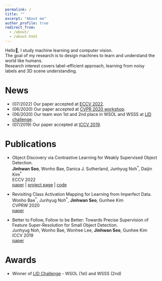 ```yaml
---
permalink: /
title: ""
excerpt: "About me"
author_profile: true
redirect_from: 
  - /about/
  - /about.html
---
```


<!--Hello:wave:, I am a research intern at KIST, working on machine learning and computer vision.-->
Hello:wave:, I study machine learning and computer vision.  
The goal of my research is to design machines to learn and understand the world like humans.  
Research interest covers label-efficient approach, learning from noisy labels and 3D scene understanding.
<!---It leads me to think about follow-up researches:
1. Label-efficient learning
2. Learning from noisy labels
3. Depth estimation and 3D scene understanding-->

<!---My research topics focus on visual recognition techniques with data- and label-efficient approach.
I am also interested in learning from noisy data and 3D object recognition for robotics.
It leads me to think about follow-up research directions: 1. Learning from noisy labels 2. Perceptual intelligence for robotics.-->

News
======
* (07/2022) Our paper accepted at [ECCV 2022](/publication/2022-Seo_2022_ECCV).
* (06/2020) Our paper accepted at [CVPR 2020 workshop](/publication/2020-Bae_2020_CVPRW).
* (06/2020) Our team won 1st and 2nd place in WSOL and WSSS at [LID challenge](https://lidchallenge.github.io/).  
* (07/2019) Our paper accepted at [ICCV 2019](/publication/2019-Noh_2019_ICCV).

Publications
======
* Object Discovery via Contrastive Learning for Weakly Supervised Object Detection.  
**Jinhwan Seo**, Wonho Bae, Danica J. Sutherland, Junhyug Noh<sup>\*</sup>, Daijin Kim<sup>\*</sup>  
ECCV 2022  
[paper](https://arxiv.org/pdf/2208.07576.pdf) | [project page](https://jinhseo.github.io/research/wsod.html) | [code](https://github.com/jinhseo/OD-WSCL)  

* Revisiting Class Activation Mapping for Learning from Imperfect Data.  
Wonho Bae<sup>\*</sup>, Junhyug Noh<sup>\*</sup>, **Jinhwan Seo**, Gunhee Kim  
CVPRW 2020  
[paper](https://lidchallenge.github.io/papers/Track-3-1-lid_paper_snuvl.pdf)  

* Better to Follow, Follow to be Better: Towards Precise Supervision of Feature Super-Resolution for Small Object Detection.  
Junhyug Noh, Wonho Bae, Wonhee Lee, **Jinhwan Seo**, Gunhee Kim  
ICCV 2019  
[paper](https://openaccess.thecvf.com/content_ICCV_2019/papers/Noh_Better_to_Follow_Follow_to_Be_Better_Towards_Precise_Supervision_ICCV_2019_paper.pdf)

Awards
======
* Winner of [LID Challenge](https://lidchallenge.github.io/) - WSOL (1st) and WSSS (2nd)
